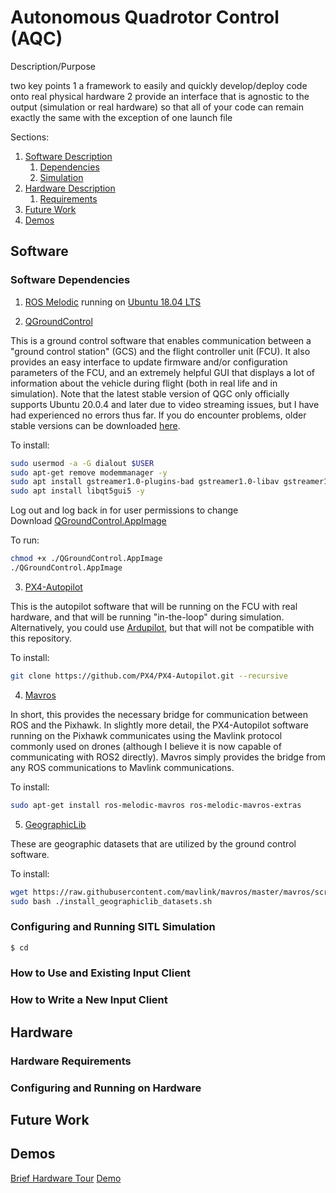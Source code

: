 # Autonomous Quadrotor Control (AQC)

Description/Purpose

two key points 
1 a framework to easily and quickly develop/deploy code onto real physical hardware
2 provide an interface that is agnostic to the output (simulation or real hardware) so that all of your code can remain exactly the same with the exception of one launch file


Sections:
1. [Software Description](#software)
	1. [Dependencies](#software-dependencies)
	2. [Simulation](#configuring-and-running-sitl-simulation)
2. [Hardware Description](#hardware)
	1. [Requirements](#hardware-requirements)
3. [Future Work](#future-work)
4. [Demos](#demos)

## Software


### Software Dependencies

1. [ROS Melodic](#http://wiki.ros.org/melodic/Installation/Ubuntu) running on [Ubuntu 18.04 LTS](#https://releases.ubuntu.com/18.04/)

2. [QGroundControl](#https://docs.qgroundcontrol.com/master/en/getting_started/download_and_install.html)

This is a ground control software that enables communication between a "ground control station" (GCS) and the flight controller unit (FCU). It also provides an easy interface to update firmware and/or configuration parameters of the FCU, and an extremely helpful GUI that displays a lot of information about the vehicle during flight (both in real life and in simulation). Note that the latest stable version of QGC only officially supports Ubuntu 20.0.4 and later due to video streaming issues, but I have had experienced no errors thus far. If you do encounter problems, older stable versions can be downloaded [here](#https://github.com/mavlink/qgroundcontrol/releases/).

To install: 
```bash
sudo usermod -a -G dialout $USER
sudo apt-get remove modemmanager -y
sudo apt install gstreamer1.0-plugins-bad gstreamer1.0-libav gstreamer1.0-gl -y
sudo apt install libqt5gui5 -y
```

Log out and log back in for user permissions to change  
Download [QGroundControl.AppImage](https://d176tv9ibo4jno.cloudfront.net/latest/QGroundControl.AppImage)

To run:
```bash
chmod +x ./QGroundControl.AppImage
./QGroundControl.AppImage
```

3. [PX4-Autopilot](#https://docs.px4.io/master/en/dev_setup/building_px4.html)

This is the autopilot software that will be running on the FCU with real hardware, and that will be running "in-the-loop" during simulation. Alternatively, you could use [Ardupilot](#https://ardupilot.org/), but that will not be compatible with this repository.

To install:
```bash
git clone https://github.com/PX4/PX4-Autopilot.git --recursive
```

4. [Mavros](#http://wiki.ros.org/mavros)

In short, this provides the necessary bridge for communication between ROS and the Pixhawk. In slightly more detail, the PX4-Autopilot software running on the Pixhawk communicates using the Mavlink protocol commonly used on drones (although I believe it is now capable of communicating with ROS2 directly). Mavros simply provides the bridge from any ROS communications to Mavlink communications.

To install:
```bash
sudo apt-get install ros-melodic-mavros ros-melodic-mavros-extras
```

5. [GeographicLib](#https://geographiclib.sourceforge.io/)

These are geographic datasets that are utilized by the ground control software.

To install:
```bash
wget https://raw.githubusercontent.com/mavlink/mavros/master/mavros/scripts/install_geographiclib_datasets.sh
sudo bash ./install_geographiclib_datasets.sh
```

### Configuring and Running SITL Simulation

```bash
$ cd
```

### How to Use and Existing Input Client


### How to Write a New Input Client


## Hardware


### Hardware Requirements


### Configuring and Running on Hardware 


## Future Work

## Demos

[Brief Hardware Tour](#https://www.youtube.com/watch?v=1UGx2_VTam8&t=11s)
[Demo]()
